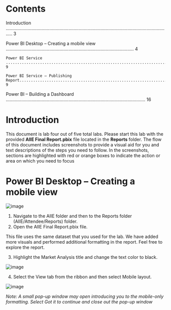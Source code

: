 # Contents
Introduction ................................................................................................................................. 3

Power BI Desktop – Creating a mobile view .................................................................................................... 4

    Power BI Service ......................................................................................................................... 9
    
    Power BI Service – Publishing Report...................................................................................................... 9
    
Power BI – Building a Dashboard ............................................................................................................. 16

# Introduction
This document is lab four out of five total labs.
Please start this lab with the provided **AIIE Final Report.pbix** file located in the **Reports** folder.
The flow of this document includes screenshots to provide a visual aid for you and text descriptions of the 
steps you need to follow. In the screenshots, sections are highlighted with red or orange boxes to indicate 
the action or area on which you need to focus


# Power BI Desktop – Creating a mobile view

![image](https://github.com/DataScienceNigeria/Arewaladies4tech/assets/97315843/f5d89ac6-ecd9-42cb-8679-d65a532c6c29)

1. Navigate to the AIIE folder and then to the Reports folder (AIIE/Attendee/Reports) folder.
2. Open the AIIE Final Report.pbix file.

This file uses the same dataset that you used for the lab. We have added more visuals and performed 
additional formatting in the report. Feel free to explore the report.

3. Highlight the Market Analysis title and change the text color to black.

![image](https://github.com/DataScienceNigeria/Arewaladies4tech/assets/97315843/af20bd5b-07e4-460e-b65b-554350dfe209)

4. Select the View tab from the ribbon and then select Mobile layout.

![image](https://github.com/DataScienceNigeria/Arewaladies4tech/assets/97315843/00b2e7ec-d51a-4b9f-8e64-bf8cea8d8e40)

_Note: A small pop-up window may open introducing you to the mobile-only formatting. Select Got it to continue and close out the pop-up window_



